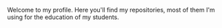Welcome to my profile. Here you'll find my repositories, most of them I'm using for the education of my students.